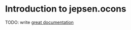 # Introduction to jepsen.ocons

TODO: write [great documentation](http://jacobian.org/writing/what-to-write/)
